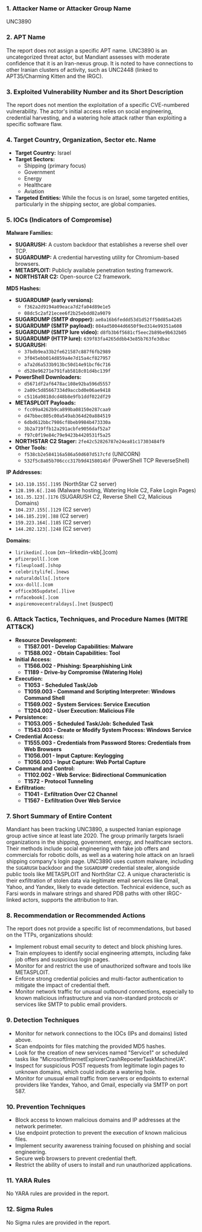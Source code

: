 ### **1. Attacker Name or Attacker Group Name**

UNC3890

### **2. APT Name**

The report does not assign a specific APT name. UNC3890 is an uncategorized threat actor, but Mandiant assesses with moderate confidence that it is an Iran-nexus group. It is noted to have connections to other Iranian clusters of activity, such as UNC2448 (linked to APT35/Charming Kitten and the IRGC).

### **3. Exploited Vulnerability Number and its Short Description**

The report does not mention the exploitation of a specific CVE-numbered vulnerability. The actor's initial access relies on social engineering, credential harvesting, and a watering hole attack rather than exploiting a specific software flaw.

### **4. Target Country, Organization, Sector etc. Name**

*   **Target Country:** Israel
*   **Target Sectors:**
    *   Shipping (primary focus)
    *   Government
    *   Energy
    *   Healthcare
    *   Aviation
*   **Targeted Entities:** While the focus is on Israel, some targeted entities, particularly in the shipping sector, are global companies.

### **5. IOCs (Indicators of Compromise)**

**Malware Families:**
*   **SUGARUSH:** A custom backdoor that establishes a reverse shell over TCP.
*   **SUGARDUMP:** A credential harvesting utility for Chromium-based browsers.
*   **METASPLOIT:** Publicly available penetration testing framework.
*   **NORTHSTAR C2:** Open-source C2 framework.

**MD5 Hashes:**
*   **SUGARDUMP (early versions):**
    *   `f362a2d9194a09eaca7d2fa04d89e1e5`
    *   `08dc5c2af21ecee6f2b25ebdd02a9079`
*   **SUGARDUMP (SMTP dropper):** `ae0a16b6feddd53d1d52ff50d85a42d5`
*   **SUGARDUMP (SMTP payload):** `084ad50044d6650f9ed314e99351a608`
*   **SUGARDUMP (SMTP lure video):** `d8fb3b6f5681cf5eec2b89be9b632b05`
*   **SUGARDUMP (HTTP lure):** `639f83fa4265ddbb43e85b763fe3dbac`
*   **SUGARUSH:**
    *   `37bdb9ea33b2fe621587c887f6fb2989`
    *   `3f045ebb014d859a4e7d15a4cf827957`
    *   `a7a2d6a533b913bc50d14e91bcf6c716`
    *   `d528e96271e791fab5818c01d4bc139f`
*   **PowerShell Downloaders:**
    *   `d5671df2af6478ac108e92ba596d5557`
    *   `2a09c5d85667334d9accbd0e06ae9418`
    *   `c5116a9818dcd48b8e9fb1ddf022df29`
*   **METASPLOIT Payloads:**
    *   `fcc09a4262b9ca899ba08150e287caa9`
    *   `d47bbec805c00a549ab364d20a884519`
    *   `6dbd612bbc7986cf8beb9984b473330a`
    *   `3b2a719ffb12a291acbfe9056daf52a7`
    *   `f97c0f19e84c79e9423b4420531f5a25`
*   **NORTHSTAR C2 Stager:** `2fe42c52826787e24ea81c17303484f9`
*   **Other Tools:**
    *   `f538cb2e584116a586a50d607d517cfd` (UNICORN)
    *   `532f5c8a85b706ccc317b9d4158014bf` (PowerShell TCP ReverseShell)

**IP Addresses:**
*   `143.110.155[.]195` (NorthStar C2 server)
*   `128.199.6[.]246` (Malware hosting, Watering Hole C2, Fake Login Pages)
*   `161.35.123[.]176` (SUGARUSH C2, Reverse Shell C2, Malicious Domains)
*   `104.237.155[.]129` (C2 server)
*   `146.185.219[.]88` (C2 server)
*   `159.223.164[.]185` (C2 server)
*   `144.202.123[.]248` (C2 server)

**Domains:**
*   `lirikedin[.]com` (xn--lirkedin-vkb[.]com)
*   `pfizerpoll[.]com`
*   `fileupload[.]shop`
*   `celebritylife[.]news`
*   `naturaldolls[.]store`
*   `xxx-doll[.]com`
*   `office365update[.]live`
*   `rnfacebook[.]com`
*   `aspiremovecentraldays[.]net` (suspect)

### **6. Attack Tactics, Techniques, and Procedure Names (MITRE ATT&CK)**

*   **Resource Development:**
    *   **T1587.001 - Develop Capabilities: Malware**
    *   **T1588.002 - Obtain Capabilities: Tool**
*   **Initial Access:**
    *   **T1566.002 - Phishing: Spearphishing Link**
    *   **T1189 - Drive-by Compromise (Watering Hole)**
*   **Execution:**
    *   **T1053 - Scheduled Task/Job**
    *   **T1059.003 - Command and Scripting Interpreter: Windows Command Shell**
    *   **T1569.002 - System Services: Service Execution**
    *   **T1204.002 - User Execution: Malicious File**
*   **Persistence:**
    *   **T1053.005 - Scheduled Task/Job: Scheduled Task**
    *   **T1543.003 - Create or Modify System Process: Windows Service**
*   **Credential Access:**
    *   **T1555.003 - Credentials from Password Stores: Credentials from Web Browsers**
    *   **T1056.001 - Input Capture: Keylogging**
    *   **T1056.003 - Input Capture: Web Portal Capture**
*   **Command and Control:**
    *   **T1102.002 - Web Service: Bidirectional Communication**
    *   **T1572 - Protocol Tunneling**
*   **Exfiltration:**
    *   **T1041 - Exfiltration Over C2 Channel**
    *   **T1567 - Exfiltration Over Web Service**

### **7. Short Summary of Entire Content**

Mandiant has been tracking UNC3890, a suspected Iranian espionage group active since at least late 2020. The group primarily targets Israeli organizations in the shipping, government, energy, and healthcare sectors. Their methods include social engineering with fake job offers and commercials for robotic dolls, as well as a watering hole attack on an Israeli shipping company's login page. UNC3890 uses custom malware, including the `SUGARUSH` backdoor and the `SUGARDUMP` credential stealer, alongside public tools like METASPLOIT and NorthStar C2. A unique characteristic is their exfiltration of stolen data via legitimate email services like Gmail, Yahoo, and Yandex, likely to evade detection. Technical evidence, such as Farsi words in malware strings and shared PDB paths with other IRGC-linked actors, supports the attribution to Iran.

### **8. Recommendation or Recommended Actions**

The report does not provide a specific list of recommendations, but based on the TTPs, organizations should:
*   Implement robust email security to detect and block phishing lures.
*   Train employees to identify social engineering attempts, including fake job offers and suspicious login pages.
*   Monitor for and restrict the use of unauthorized software and tools like METASPLOIT.
*   Enforce strong credential policies and multi-factor authentication to mitigate the impact of credential theft.
*   Monitor network traffic for unusual outbound connections, especially to known malicious infrastructure and via non-standard protocols or services like SMTP to public email providers.

### **9. Detection Techniques**

*   Monitor for network connections to the IOCs (IPs and domains) listed above.
*   Scan endpoints for files matching the provided MD5 hashes.
*   Look for the creation of new services named "Service1" or scheduled tasks like "MicrosoftInternetExplorerCrashRepoeterTaskMachineUA".
*   Inspect for suspicious POST requests from legitimate login pages to unknown domains, which could indicate a watering hole.
*   Monitor for unusual email traffic from servers or endpoints to external providers like Yandex, Yahoo, and Gmail, especially via SMTP on port 587.

### **10. Prevention Techniques**

*   Block access to known malicious domains and IP addresses at the network perimeter.
*   Use endpoint protection to prevent the execution of known malicious files.
*   Implement security awareness training focused on phishing and social engineering.
*   Secure web browsers to prevent credential theft.
*   Restrict the ability of users to install and run unauthorized applications.

### **11. YARA Rules**

No YARA rules are provided in the report.

### **12. Sigma Rules**

No Sigma rules are provided in the report.
